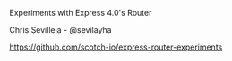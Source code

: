 Experiments with Express 4.0's Router

Chris Sevilleja - @sevilayha

https://github.com/scotch-io/express-router-experiments